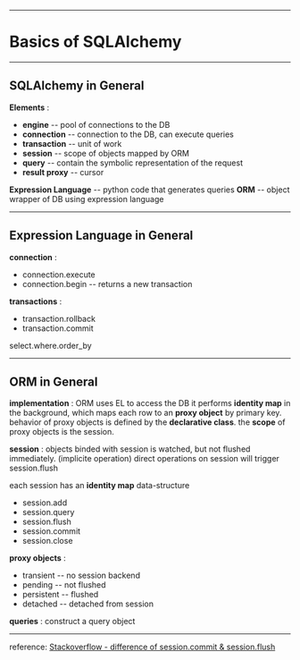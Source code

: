 ------

Basics of SQLAlchemy
=====

------

SQLAlchemy in General
---

**Elements** :

- **engine** -- pool of connections to the DB
- **connection** -- connection to the DB, can execute queries
- **transaction** -- unit of work
- **session** -- scope of objects mapped by ORM
- **query** -- contain the symbolic representation of the request
- **result proxy** -- cursor

**Expression Language** -- python code that generates queries
**ORM** -- object wrapper of DB using expression language

------

Expression Language in General
---

**connection** :

- connection.execute
- connection.begin -- returns a new transaction

**transactions** :

- transaction.rollback
- transaction.commit

select.where.order_by

------

ORM in General
---

**implementation** : 
ORM uses EL to access the DB 
it performs **identity map** in the background, which maps each row to an **proxy object** by primary key. 
behavior of proxy objects is defined by the **declarative class**. 
the **scope** of proxy objects is the session.


**session** :
objects binded with session is watched, but not flushed immediately. (implicite operation)
direct operations on session will trigger session.flush

each session has an **identity map** data-structure

- session.add
- session.query
- session.flush
- session.commit
- session.close

**proxy objects** :

- transient -- no session backend
- pending -- not flushed
- persistent -- flushed
- detached -- detached from session

**queries** :
construct a query object

---
reference:
[Stackoverflow - difference of session.commit & session.flush ](http://stackoverflow.com/questions/4201455/sqlalchemy-whats-the-difference-between-flush-and-commit "")


